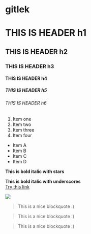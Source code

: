 # gitlek
# THIS IS HEADER h1
## THIS IS HEADER h2
### THIS IS HEADER h3
#### THIS IS HEADER h4
##### THIS IS HEADER h5
###### THIS IS HEADER h6
1. Item one
2. Item two
3. Item three
4. Item four
* Item A
* Item B
* Item C
* Item D

**This is bold italic with stars**

__This is bold italic with underscores__  
[Try this link](https://www.linkedin.com/in/danielnevadokroger/)


![](https://images.unsplash.com/photo-1694682845789-56788fccf4dc?ixlib=rb-4.0.3&ixid=M3wxMjA3fDB8MHxwaG90by1wYWdlfHx8fGVufDB8fHx8fA%3D%3D&auto=format&fit=crop&w=987&q=80.jpg)

> This is a nice blockquote :)

> This is a nice blockquote :)

> This is a nice blockquote :) 
